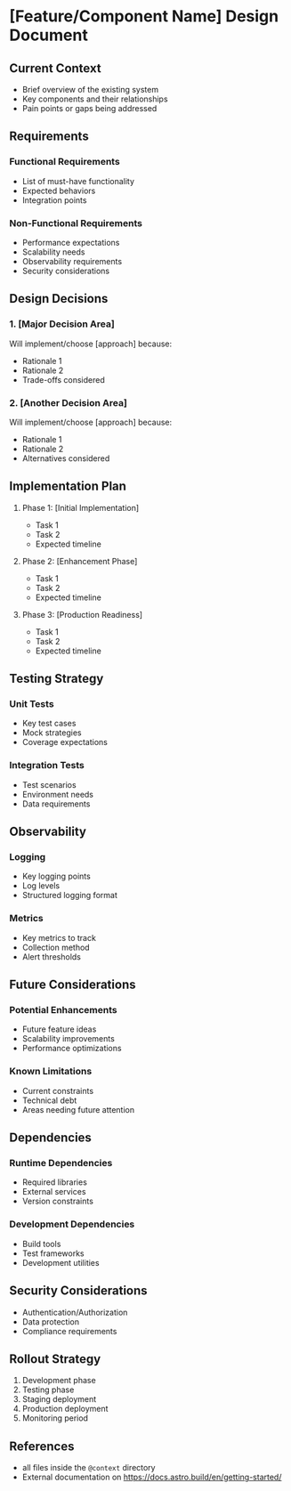 # [Feature/Component Name] Design Document

## Current Context
- Brief overview of the existing system
- Key components and their relationships
- Pain points or gaps being addressed

## Requirements

### Functional Requirements
- List of must-have functionality
- Expected behaviors
- Integration points

### Non-Functional Requirements
- Performance expectations
- Scalability needs
- Observability requirements
- Security considerations

## Design Decisions

### 1. [Major Decision Area]
Will implement/choose [approach] because:
- Rationale 1
- Rationale 2
- Trade-offs considered

### 2. [Another Decision Area]
Will implement/choose [approach] because:
- Rationale 1
- Rationale 2
- Alternatives considered

## Implementation Plan

1. Phase 1: [Initial Implementation]
   - Task 1
   - Task 2
   - Expected timeline

2. Phase 2: [Enhancement Phase]
   - Task 1
   - Task 2
   - Expected timeline

3. Phase 3: [Production Readiness]
   - Task 1
   - Task 2
   - Expected timeline

## Testing Strategy

### Unit Tests
- Key test cases
- Mock strategies
- Coverage expectations

### Integration Tests
- Test scenarios
- Environment needs
- Data requirements

## Observability

### Logging
- Key logging points
- Log levels
- Structured logging format

### Metrics
- Key metrics to track
- Collection method
- Alert thresholds

## Future Considerations

### Potential Enhancements
- Future feature ideas
- Scalability improvements
- Performance optimizations

### Known Limitations
- Current constraints
- Technical debt
- Areas needing future attention

## Dependencies

### Runtime Dependencies
- Required libraries
- External services
- Version constraints

### Development Dependencies
- Build tools
- Test frameworks
- Development utilities

## Security Considerations
- Authentication/Authorization
- Data protection
- Compliance requirements

## Rollout Strategy
1. Development phase
2. Testing phase
3. Staging deployment
4. Production deployment
5. Monitoring period

## References
- all files inside the `@context` directory
- External documentation on https://docs.astro.build/en/getting-started/
